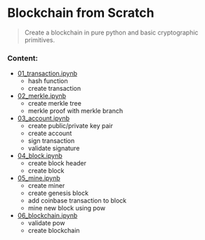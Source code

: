 # Blockchain from Scratch
> Create a blockchain in pure python and basic cryptographic primitives.

### Content:                                                  

* [01_transaction.ipynb](https://github.com/SharifElfouly/blockchain-from-scratch/blob/main/01_transaction.ipynb)
  - hash function
  - create transaction
* [02_merkle.ipynb](https://github.com/SharifElfouly/blockchain-from-scratch/blob/main/01a_merkle.ipynb)
  - create merkle tree 
  - merkle proof with merkle branch
* [03_account.ipynb](https://github.com/SharifElfouly/blockchain-from-scratch/blob/main/02_account.ipynb)
  - create public/private key pair
  - create account
  - sign transaction
  - validate signature
* [04_block.ipynb](https://github.com/SharifElfouly/blockchain-from-scratch/blob/main/03_block.ipynb)
  - create block header
  - create block
* [05_mine.ipynb](https://github.com/SharifElfouly/blockchain-from-scratch/blob/main/03_block.ipynb)
  - create miner
  - create genesis block
  - add coinbase transaction to block
  - mine new block using pow
* [06_blockchain.ipynb](https://github.com/SharifElfouly/blockchain-from-scratch/blob/main/04_blockchain.ipynb)
  - validate pow
  - create blockchain
